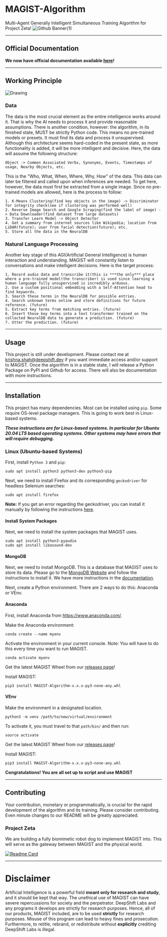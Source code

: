 # MAGIST-Algorithm
Multi-Agent Generally Intelligent Simultaneous Training Algorithm for Project Zeta!
![Github Banner(1)](https://user-images.githubusercontent.com/85193239/171949594-50a1f380-de26-4cd1-94d8-769a4c032455.png)

***

## Official Documentation

**We now have official documentation available [here](https://wiki.deepshift.dev)!**

***

## Working Principle
![Drawing](https://user-images.githubusercontent.com/85193239/181803134-320f9493-aea7-4350-8b68-c7f7d62f8293.png)


### Data
The data is the most crucial element as the entire intelligence works around it. That is why the AI needs to process it and provide reasonable assumptions. There is another condition, however: the algorithm, in its finished state, MUST be strictly Python code. This means no pre-trained models or presets. It must find its data and process it unsupervised. Although this architecture seems hard-coded in the present state, as more functionality is added, it will be more intelligent and decisive. Here, the data will assume the following structure:

```
Object -> Common Associated Verbs, Synonyms, Events, Timestamps of usage, Nearby Objects, etc.
```

This is the "Who, What, When, Where, Why, How" of the data. This data can later be filtered and called upon when 
inferences are needed. To get here, however, the data must first be extracted from a single image. Since no pre-trained 
models are allowed, here is the process to follow:

```
1. K-Means Clustering(find key objects in the image) -> Discriminator for integrity check(see if clustering was performed well)
2. Reverse Image Search and Google Scraping(find the label of image) -> Data Downloader(find dataset from large datasets)
3. Transfer Learn Model -> Object Detector
4. Get a summary from internet sources like Wikipedia; location from LiDAR(future); user from facial detection(future); etc.
5. Store all the data in the NeuralDB
```

### Natural Language Processing
Another key stage of this AGI(Artificial General Intelligence) is human interaction and understanding. MAGIST will constantly listen to conversations and make intelligent decisions. Here is the target process:

```
1. Record audio data and transcribe it(this is ***the only*** place where a pre-trained model(the transcriber) is used since learning a human language fully unsupervised is incredibly arduous.
2. Use a custom positional embedding with a Self-Attention head to find keywords.
3. Search these terms in the NeuralDB for possible entries.
4. Search unknown terms online and store definitions for future reference. (future)
5. Extract key terms from matching entries. (future)
6. Insert those key terms into a text transformer trained on the collected NeuralDB data to generate a prediction. (future)
7. Utter the prediction. (future)
```

***

## Usage
This project is still under development. Please contact me at [krishna.shah@deepshift.dev]() if you want immediate access and/or support
to MAGIST. Once the algorithm is in a stable state, I will release a Python Package on PyPI and Github for access. There 
will also be documentation with more instructions.

***

## Installation
This project has many dependencies. Most can be installed using `pip`. Some require OS-level package managers. This is 
going to work best in Linux-based systems.

***These instructions are for Linux-based systems. In particular for Ubuntu 20.04 LTS based operating systems. Other 
systems may have errors that will require debugging.***

### Linux (Ubuntu-based Systems)
First, install `Python 3` and `pip`:
```commandline
sudo apt install python3 python3-dev python3-pip
```
Next, we need to install Firefox and its corresponding `geckodriver` for headless Selenium searches:
```commandline
sudo apt install firefox
```

**Note:** If you get an error regarding the geckodriver, you can install it manually by following the instructions 
[here](https://github.com/mozilla/geckodriver).

#### Install System Packages
Next, we need to install the system packages that MAGIST uses. 
```commandline
sudo apt install python3-pyaudio
sudo apt install libasound-dev
```

#### MongoDB
Next, we need to install MongoDB. This is a database that MAGIST uses to store its data. Please go to the 
[MongoDB Website](https://www.mongodb.com/) and follow the instructions to install it. We have more instructions in the 
[documentation](https://github.com/DeepShift-Labs/MAGIST-Algorithm/tree/main/docs).



Next, create a Python environment. There are 2 ways to do this: Anaconda or VEnv.

#### Anaconda
First, install Anaconda from https://www.anaconda.com/.

Make the Anaconda environment:
```commandline
conda create --name myenv
```
Activate the environment in your current console. Note: You will have to do this every time you want to run MAGIST.
```commandline
conda activate myenv
```
Get the latest MAGIST Wheel from our [releases page](https://github.com/DeepShift-Labs/MAGIST-Algorithm/releases)!

Install MAGIST:
```commandline
pip3 install MAGIST-Algorithm-x.x.x-py3-none-any.whl
```

#### VEnv
Make the environment in a designated location.
```commandline
python3 -m venv /path/to/new/virtual/environment
```
To activate it, you must travel to that `path/bin/` and then run:
```commandline
source activate
```
Get the latest MAGIST Wheel from our [releases page](https://github.com/DeepShift-Labs/MAGIST-Algorithm/releases)!

Install MAGIST:
```commandline
pip3 install MAGIST-Algorithm-x.x.x-py3-none-any.whl
```

**Congratulations! You are all set up to script and use MAGIST**

***

## Contributing
Your contribution, monetary or programmatically, is crucial for the rapid development of the algorithm and its training. 
Please consider contributing. Even minute changes to our README will be greatly appreciated.

### Project Zeta
We are building a fully biomimetic robot dog to implement MAGIST into. This will serve as the gateway between MAGIST and the physical world. 

[![Readme Card](https://github-readme-stats.vercel.app/api/pin/?username=DeepShift-Labs&theme=cobalt&repo=Project-Zeta)](https://github.com/DeepShift-Labs/Project-Zeta)

***

# Disclaimer
Artificial Intelligence is a powerful field **meant only for research and study**, and it should be kept that way. The unethical use of MAGIST can have severe repercussions for society and the perpetrator. DeepShift Labs and any programs it develops are strictly for research purposes. Hence, all of our products, MAGIST included, are to be used **strictly** for research purposes. Misuse of this program can lead to heavy fines and prosecution.
Furthermore, to retitle, rebrand, or redistribute without **explicitly** crediting DeepShift Labs is illegal. 
